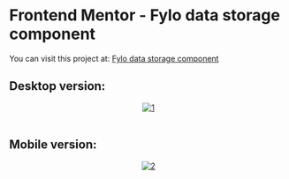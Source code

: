 # Frontend Mentor - Fylo data storage component
You can visit this project at: <a href="https://matiasmass.github.io/Fylo-data-storage-component/" target="_blank">Fylo data storage component</a>

## Desktop version:
<p align="center">
<a href="https://postimg.cc/VS3JR12B" target="_blank"><img src="https://i.postimg.cc/zBfTqGjM/1.png" alt="1"/></a><br/><br/>

</p>

## Mobile version:
<p align="center">
<a href="https://postimg.cc/YGYhDZHc" target="_blank"><img src="https://i.postimg.cc/NMPmFvC0/2.png" alt="2"/></a><br/><br/>

</p>

